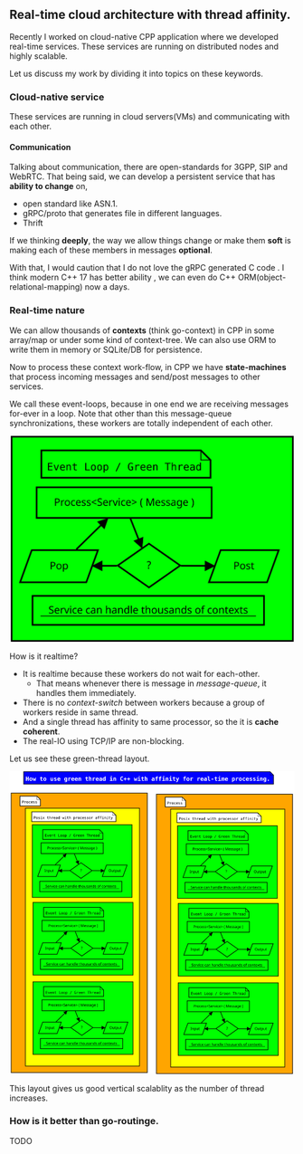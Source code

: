 
## Real-time cloud architecture with thread affinity.

Recently I worked on cloud-native CPP application where we developed real-time services. These services are running on distributed nodes and highly scalable. 

Let us discuss my work by dividing it into topics on these keywords.

### Cloud-native service

These services are running in cloud servers(VMs) and communicating with each other. 


#### Communication

Talking about communication, there are open-standards for 3GPP, SIP and WebRTC. That being said, we can develop a persistent service that has **ability to change** on,

- open standard like ASN.1.
- gRPC/proto that generates file in different languages.
- Thrift

If we thinking **deeply**, the way we allow things change or make them **soft** is making each of these members in messages **optional**.

With that, I would caution that I do not love the gRPC generated C code . I think modern C++ 17 has better ability , we can even do C++ ORM(object-relational-mapping) now a days.


### Real-time nature

We can allow thousands of **contexts** (think go-context) in CPP in some array/map or under some kind of context-tree. We can also use ORM to write them in memory or SQLite/DB for persistence.

Now to process these context work-flow, in CPP we have **state-machines** that process incoming messages and send/post messages to other services.

We call these event-loops, because in one end we are receiving messages for-ever in a loop. Note that other than this message-queue synchronizations, these workers are totally independent of each other.

![Event Loop](EventLoopWithContext.svg)

How is it realtime?

- It is realtime because these workers do not wait for each-other.
    - That means whenever there is message in *message-queue*, it handles them immediately.
- There is no *context-switch* between workers because a group of workers reside in same thread.
- And a single thread has affinity to same processor, so the it is **cache coherent**.
- The real-IO using TCP/IP are non-blocking.

Let us see these green-thread layout.

![Thread layout](RealTimeCloudArchitectureCpp.svg)

This layout gives us good vertical scalablity as the number of thread increases.

### How is it better than go-routinge.

TODO
